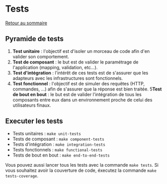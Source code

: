 # Tests

[Retour au sommaire](index.md)

## Pyramide de tests

1. **Test unitaire** : l'objectif est d'isoler un morceau de code afin d'en valider son comportement. 
2. **Test de composant** : le but est de valider le paramétrage de l'application (mapping, validation, etc...).
3. **Test d'intégration** : l'intérêt de ces tests est de s'assurer que les adapteurs avec les infrastructures sont fonctionnels.
4. **Test fonctionnel** : l'objectif est de simuler des requêtes (HTTP, commandes, ...) afin de s'assurer que la réponse est bien traitée.
5**Test de bout en bout** : le but est de valider l'intégration de tous les composants entre eux dans un environnement proche de celui des utilisateurs finaux.

## Executer les tests

* Tests unitaires : `make unit-tests`
* Tests de composant : `make component-tests`
* Tests d'intégration : `make integration-tests`
* Tests fonctionnels : `make functional-tests`
* Tests de bout en bout : `make end-to-end-tests`

Vous pouvez aussi lancer tous les tests avec la commande `make tests`. Si vous souhaitez avoir la couverture de code, éxecutez la commande `make tests-coverage`.
